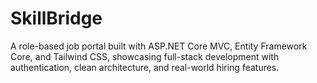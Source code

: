 # SkillBridge
A role-based job portal built with ASP.NET Core MVC, Entity Framework Core, and Tailwind CSS, showcasing full-stack development with authentication, clean architecture, and real-world hiring features.

